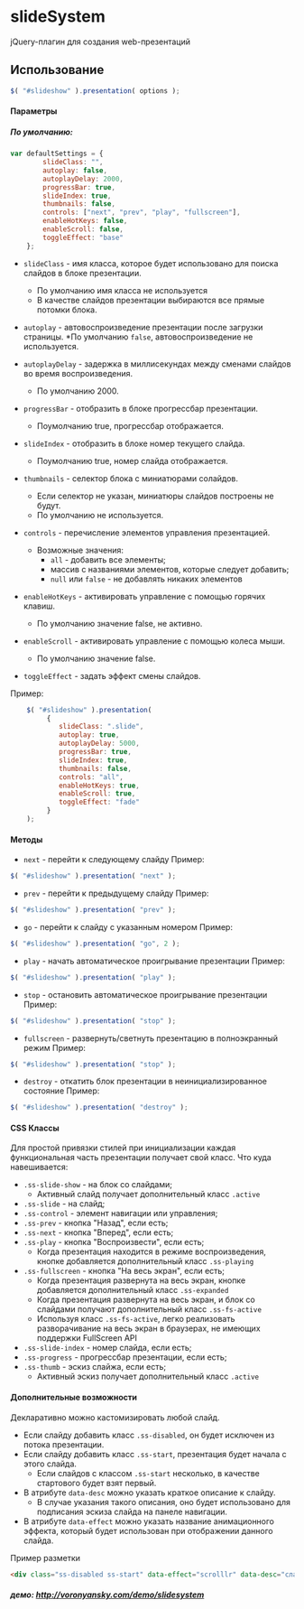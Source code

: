 slideSystem
===========
jQuery-плагин для создания web-презентаций

## Использование

```js
$( "#slideshow" ).presentation( options );
```

#### Параметры

##### По умолчанию:

```js
var defaultSettings = {
        slideClass: "",
        autoplay: false,
        autoplayDelay: 2000,
        progressBar: true,
        slideIndex: true,
        thumbnails: false,
        controls: ["next", "prev", "play", "fullscreen"],
        enableHotKeys: false,
        enableScroll: false,
        toggleEffect: "base"
    };
```

* `slideClass` - имя класса, которое будет использовано для поиска слайдов в блоке презентации.
    * По умолчанию имя класса не используется
    * В качестве слайдов презентации выбираются все прямые потомки блока.

* `autoplay` - автовоспроизведение презентации после загрузки страницы.
    *По умолчанию `false`, автовоспроизведение не используется.

* `autoplayDelay` - задержка в миллисекундах между сменами слайдов во время воспроизведения.
    * По умолчанию 2000.

* `progressBar` - отобразить в блоке прогрессбар презентации.
    * Поумолчанию true, прогрессбар отображается.

* `slideIndex` - отобразить в блоке номер текущего слайда.
    * Поумолчанию true, номер слайда отображается.

* `thumbnails` - селектор блока с миниатюрами солайдов.
    * Если селектор не указан, миниатюры слайдов построены не будут.
    * По умолчанию не используется.

* `controls` - перечисление элементов управления презентацией.
    * Возможные значения:
        * `all` - добавить все элементы;
        * массив с названиями элементов, которые следует добавить;
        * `null` или `false` - не добавлять никаких элементов

* `enableHotKeys` - активировать управление с помощью горячих клавиш.
    * По умолчанию значение false, не активно.

* `enableScroll` - активировать управление с помощью колеса мыши.
    * По умолчанию значение false.

* `toggleEffect` - задать эффект смены слайдов.

Пример:
```js
    $( "#slideshow" ).presentation(
         {
            slideClass: ".slide",
            autoplay: true,
            autoplayDelay: 5000,
            progressBar: true,
            slideIndex: true,
            thumbnails: false,
            controls: "all",
            enableHotKeys: true,
            enableScroll: true,
            toggleEffect: "fade"
         }
    );
```

#### Методы

* `next` - перейти к следующему слайду
Пример:
```js
$( "#slideshow" ).presentation( "next" );
```

* `prev` - перейти к предыдущему слайду
Пример:
```js
$( "#slideshow" ).presentation( "prev" );
```

* `go` - перейти к слайду с указанным номером
Пример:
```js
$( "#slideshow" ).presentation( "go", 2 );
```

* `play` - начать автоматическое проигрывание презентации
Пример:
```js
$( "#slideshow" ).presentation( "play" );
```

* `stop` - остановить автоматическое проигрывание презентации
Пример:
```js
$( "#slideshow" ).presentation( "stop" );
```

* `fullscreen` - развернуть/светнуть презентацию в полноэкранный режим
Пример:
```js
$( "#slideshow" ).presentation( "stop" );
```

* `destroy` - откатить блок презентации в неинициализированное состояние
Пример:
```js
$( "#slideshow" ).presentation( "destroy" );
```

#### CSS Классы

Для простой привязки стилей при инициализации каждая функциональная часть презентации получает свой класс.
Что куда навешивается:

* `.ss-slide-show` - на блок со слайдами;
    * Активный слайд получает дополнительный класс `.active`
* `.ss-slide` - на слайд;
* `.ss-control` - элемент навигации или управления;
* `.ss-prev` - кнопка "Назад", если есть;
* `.ss-next` - кнопка "Вперед", если есть;
* `.ss-play` - кнопка "Воспроизвести", если есть;
    * Когда презентация находится в режиме воспроизведения, кнопке добавляется дополнительный класс `.ss-playing`
* `.ss-fullscreen` - кнопка "На весь экран", если есть;
    * Когда презентация развернута на весь экран, кнопке добавляется дополнительный класс `.ss-expanded`
    * Когда презентация развернута на весь экран, <body> и блок со слайдами получают дополнительный класс `.ss-fs-active`
    * Используя класс `.ss-fs-active`, легко реализовать разворачивание на весь экран в браузерах, не имеющих поддержки FullScreen API
* `.ss-slide-index` - номер слайда, если есть;
* `.ss-progress` - прогрессбар презентации, если есть;
* `.ss-thumb` - эскиз слайжа, если есть;
    * Активный эскиз получает дополнительный класс `.active`

#### Дополнительные возможности

Декларативно можно кастомизировать любой слайд.

* Если слайду добавить класс `.ss-disabled`, он будет исключен из потока презентации.
* Если слайду добавить класс `.ss-start`, презентация будет начала с этого слайда.
    * Если слайдов с классом `.ss-start` несколько, в качестве стартового будет взят первый.
* В атрибуте `data-desc` можно указать краткое описание к слайду.
    * В случае указания такого описания, оно будет использовано для подписания эскиза слайда на панеле навигации.
* В атрибуте `data-effect` можно указать название анимационного эффекта, который будет использован при отображении данного слайда.

Пример разметки
```html
<div class="ss-disabled ss-start" data-effect="scrolllr" data-desc="слайд №1" >Контент слайда</div>
```

##### демо: http://voronyansky.com/demo/slidesystem
